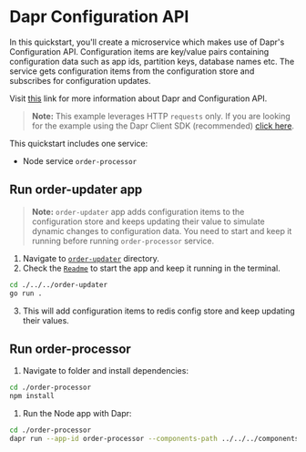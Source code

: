 # Dapr Configuration API

In this quickstart, you'll create a microservice which makes use of Dapr's Configuration API. Configuration items are key/value pairs containing configuration data such as app ids, partition keys, database names etc. The service gets configuration items from the configuration store and subscribes for configuration updates.

Visit [this](https://docs.dapr.io/developing-applications/building-blocks/configuration/) link for more information about Dapr and Configuration API.

> **Note:** This example leverages HTTP `requests` only.  If you are looking for the example using the Dapr Client SDK (recommended) [click here](../sdk/).

This quickstart includes one service:

- Node service `order-processor`

## Run order-updater app

> **Note:** `order-updater` app adds configuration items to the configuration store and keeps updating their value to simulate dynamic changes to configuration data. You need to start and keep it running before running `order-processor` service.

1. Navigate to [`order-updater`](./../../order-updater/) directory.
2. Check the [`Readme`](./../../order-updater/README.md) to start the app and keep it running in the terminal.

<!-- STEP
name: Run order-updater service
background: true
sleep: 10
timeout: 90
-->

```bash
cd ./../../order-updater
go run .
```

<!-- END_STEP -->

3. This will add configuration items to redis config store and keep updating their values.

## Run order-processor

1. Navigate to folder and install dependencies:

<!-- STEP
name: Install Node dependencies
-->

```bash
cd ./order-processor
npm install
```

<!-- END_STEP -->

1. Run the Node app with Dapr:

<!-- STEP
name: Run order-processor service
expected_stdout_lines:
  - '== APP == Configuration for orderId1: { orderId1: { value: '
  - '== APP == Configuration for orderId2: { orderId2: { value: '
  - '== APP == App subscribed to config changes with subscription id:'
  - '== APP == Configuration update {"orderId1":{"value":'
  - '== APP == Configuration update {"orderId2":{"value":'
  - "Exited App successfully"
expected_stderr_lines:
output_match_mode: substring
match_order: none
timeout: 30
-->

```bash
cd ./order-processor
dapr run --app-id order-processor --components-path ../../../components/ --app-port 6001 -- node index.js
```

<!-- END_STEP -->
